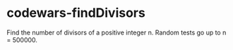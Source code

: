 # codewars-findDivisors
Find the number of divisors of a positive integer n.  Random tests go up to n = 500000.
